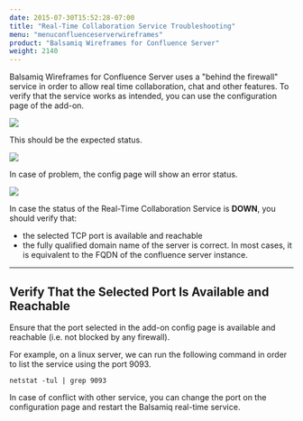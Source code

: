 ```yaml
---
date: 2015-07-30T15:52:28-07:00
title: "Real-Time Collaboration Service Troubleshooting"
menu: "menuconfluenceserverwireframes"
product: "Balsamiq Wireframes for Confluence Server"
weight: 2140
---
```


Balsamiq Wireframes for Confluence Server uses a "behind the firewall" service in order to allow real time collaboration, chat and other features. To verify that the service works as intended, you can use the configuration page of the add-on.

![](//media.balsamiq.com/img/support/docs/confluence/wireframes/rtc-troubleshooting-1.png)

This should be the expected status.

![](//media.balsamiq.com/img/support/docs/confluence/wireframes/rtc-troubleshooting-2.png)

In case of problem, the config page will show an error status.

![](//media.balsamiq.com/img/support/docs/confluence/wireframes/rtc-troubleshooting-3.png)

In case the status of the Real-Time Collaboration Service is **DOWN**, you should verify that:

*   the selected TCP port is available and reachable
*   the fully qualified domain name of the server is correct. In most cases, it is equivalent to the FQDN of the confluence server instance.

* * *

## Verify That the Selected Port Is Available and Reachable

Ensure that the port selected in the add-on config page is available and reachable (i.e. not blocked by any firewall).

For example, on a linux server, we can run the following command in order to list the service using the port 9093.

    netstat -tul | grep 9093

In case of conflict with other service, you can change the port on the configuration page and restart the Balsamiq real-time service.
